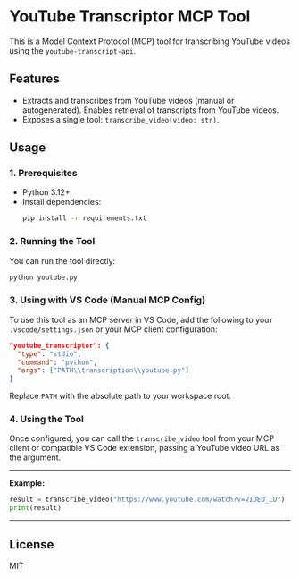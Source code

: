 # YouTube Transcriptor MCP Tool

This is a Model Context Protocol (MCP) tool for transcribing YouTube videos using the `youtube-transcript-api`.

## Features
- Extracts and transcribes from YouTube videos (manual or autogenerated). Enables retrieval of transcripts from YouTube videos. 
- Exposes a single tool: `transcribe_video(video: str)`.

## Usage

### 1. Prerequisites
- Python 3.12+
- Install dependencies:
  ```sh
  pip install -r requirements.txt
  ```

### 2. Running the Tool
You can run the tool directly:
```sh
python youtube.py
```

### 3. Using with VS Code (Manual MCP Config)
To use this tool as an MCP server in VS Code, add the following to your `.vscode/settings.json` or your MCP client configuration:

```json
"youtube_transcriptor": {
  "type": "stdio",
  "command": "python",
  "args": ["PATH\\transcription\\youtube.py"]
}
```
Replace `PATH` with the absolute path to your workspace root.

### 4. Using the Tool
Once configured, you can call the `transcribe_video` tool from your MCP client or compatible VS Code extension, passing a YouTube video URL as the argument.

---

**Example:**
```python
result = transcribe_video("https://www.youtube.com/watch?v=VIDEO_ID")
print(result)
```

---

## License
MIT
